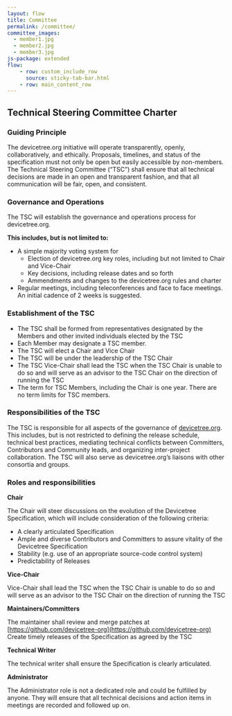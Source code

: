 ```yaml
---
layout: flow
title: Committee
permalink: /committee/
committee_images:
  - member1.jpg
  - member2.jpg
  - member3.jpg
js-package: extended
flow:
    - row: custom_include_row
      source: sticky-tab-bar.html
    - row: main_content_row
---
```

## Technical Steering Committee Charter

### Guiding Principle

The devicetree.org initiative will operate transparently, openly, collaboratively, and ethically. Proposals, timelines, and status of the specification must not only be open but easily accessible by non-members. The Technical Steering Committee (“TSC”) shall ensure that all technical decisions are made in an open and transparent fashion, and that all communication will be fair, open, and consistent.

### Governance and Operations

The TSC will establish the governance and operations process for devicetree.org.

**This includes, but is not limited to:**

*   A simple majority voting system for
    *   Election of devicetree.org key roles, including but not limited to Chair and Vice-Chair
    *   Key decisions, including release dates and so forth
    *   Ammendments and changes to the devicetree.org rules and charter
*   Regular meetings, including teleconferences and face to face meetings. An initial cadence of 2 weeks is suggested.

### Establishment of the TSC

*   The TSC shall be formed from representatives designated by the Members and other invited individuals elected by the TSC
*   Each Member may designate a TSC member.
*   The TSC will elect a Chair and Vice Chair
*   The TSC will be under the leadership of the TSC Chair
*   The TSC Vice-Chair shall lead the TSC when the TSC Chair is unable to do so and will serve as an advisor to the TSC Chair on the direction of running the TSC
*   The term for TSC Members, including the Chair is one year. There are no term limits for TSC members.

### Responsibilities of the TSC

The TSC is responsible for all aspects of the governance of [devicetree.org](http://devicetree.org). This includes, but is not restricted to defining the release schedule, technical best practices, mediating technical conflicts between Committers, Contributors and Community leads, and organizing inter-project collaboration. The TSC will also serve as devicetree.org’s liaisons with other consortia and groups.

### Roles and responsibilities

**Chair**

The Chair will steer discussions on the evolution of the Devicetree Specification, which will include consideration of the following criteria:

*   A clearly articulated Specification
*   Ample and diverse Contributors and Committers to assure vitality of the Devicetree Specification
*   Stability (e.g. use of an appropriate source-code control system)
*   Predictability of Releases

**Vice-Chair**

Vice-Chair shall lead the TSC when the TSC Chair is unable to do so and will serve as an advisor to the TSC Chair on the direction of running the TSC

**Maintainers/Committers**

The maintainer shall review and merge patches at [https://github.com/devicetree-org](https://github.com/devicetree-org)  
Create timely releases of the Specification as agreed by the TSC

**Technical Writer**

The technical writer shall ensure the Specification is clearly articulated.

**Administrator**

The Administrator role is not a dedicated role and could be fulfilled by anyone. They will ensure that all technical decisions and action items in meetings are recorded and followed up on.
